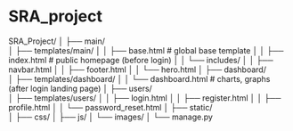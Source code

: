 # SRA_project


SRA_Project/
│
├── main/                         
│   ├── templates/main/
│   │   ├── base.html          # global base template
│   │   ├── index.html         # public homepage (before login)
│   │   └── includes/
│   │       ├── navbar.html
│   │       ├── footer.html
│   │       └── hero.html
│
├── dashboard/                    
│   ├── templates/dashboard/
│   │   └── dashboard.html     # charts, graphs (after login landing page)
│
├── users/                        
│   ├── templates/users/
│   │   ├── login.html
│   │   ├── register.html
│   │   ├── profile.html
│   │   └── password_reset.html
│
├── static/                       
│   ├── css/
│   ├── js/
│   └── images/
│
└── manage.py
